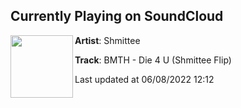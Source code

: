 ## Currently Playing on SoundCloud

[<img align="left" width="100" src="https://i1.sndcdn.com/artworks-4olP93iL2q2eEQHJ-Rbvmdg-t500x500.jpg">](https://soundcloud.com/shmittee/bmth-die-4-u-shmittee-flip)

**Artist**: Shmittee 

**Track**: BMTH - Die 4 U (Shmittee Flip)

Last updated at 06/08/2022 12:12
